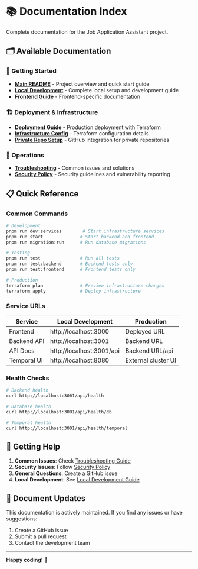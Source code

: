 # 📚 Documentation Index

Complete documentation for the Job Application Assistant project.

## 🗂️ Available Documentation

### 🚀 Getting Started

- **[Main README](../README.md)** - Project overview and quick start guide
- **[Local Development](LOCAL_DEVELOPMENT.md)** - Complete local setup and development guide
- **[Frontend Guide](../frontend/README.md)** - Frontend-specific documentation

### 🏗️ Deployment & Infrastructure

- **[Deployment Guide](DEPLOYMENT.md)** - Production deployment with Terraform
- **[Infrastructure Config](../infrastructure/README.md)** - Terraform configuration details
- **[Private Repo Setup](RENDER_PRIVATE_REPO_SETUP.md)** - GitHub integration for private repositories

### 🔧 Operations

- **[Troubleshooting](TROUBLESHOOTING.md)** - Common issues and solutions
- **[Security Policy](../SECURITY.md)** - Security guidelines and vulnerability reporting

## 📋 Quick Reference

### Common Commands

```bash
# Development
pnpm run dev:services        # Start infrastructure services
pnpm run start              # Start backend and frontend
pnpm run migration:run      # Run database migrations

# Testing
pnpm run test               # Run all tests
pnpm run test:backend       # Backend tests only
pnpm run test:frontend      # Frontend tests only

# Production
terraform plan              # Preview infrastructure changes
terraform apply             # Deploy infrastructure
```

### Service URLs

| Service     | Local Development         | Production          |
| ----------- | ------------------------- | ------------------- |
| Frontend    | http://localhost:3000     | Deployed URL        |
| Backend API | http://localhost:3001     | Backend URL         |
| API Docs    | http://localhost:3001/api | Backend URL/api     |
| Temporal UI | http://localhost:8080     | External cluster UI |

### Health Checks

```bash
# Backend health
curl http://localhost:3001/api/health

# Database health
curl http://localhost:3001/api/health/db

# Temporal health
curl http://localhost:3001/api/health/temporal
```

## 🎯 Getting Help

1. **Common Issues**: Check [Troubleshooting Guide](TROUBLESHOOTING.md)
2. **Security Issues**: Follow [Security Policy](../SECURITY.md)
3. **General Questions**: Create a GitHub issue
4. **Local Development**: See [Local Development Guide](LOCAL_DEVELOPMENT.md)

## 🔄 Document Updates

This documentation is actively maintained. If you find any issues or have suggestions:

1. Create a GitHub issue
2. Submit a pull request
3. Contact the development team

---

**Happy coding! 🚀**

